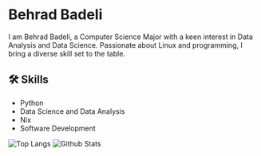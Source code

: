
# Behrad Badeli
I am Behrad Badeli, a Computer Science Major with a keen interest in Data Analysis and Data Science. Passionate about Linux and programming, I bring a diverse skill set to the table. 

## 🛠️ Skills
- Python
- Data Science and Data Analysis
- Nix
- Software Development

![Top Langs](https://github-readme-stats.vercel.app/api/top-langs/?username=L0L1P0P1&show_icons=true&theme=transparent)
![Github Stats](https://github-readme-stats.vercel.app/api?username=L0L1P0P1&show_icons=true&theme=transparent)
